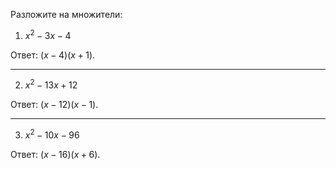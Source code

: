 Разложите на множители:

1) $x^2 - 3x - 4$

Ответ: $(x - 4) (x + 1)$.

--- ---

2) $x^2 - 13x + 12$

Ответ: $(x - 12) (x - 1)$.

--- ---

3) $x^2 - 10x - 96$

Ответ: $(x - 16) (x + 6)$.

